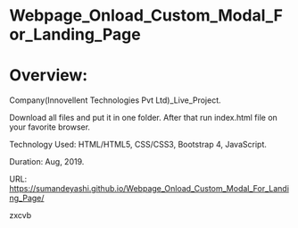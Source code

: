 # Webpage_Onload_Custom_Modal_For_Landing_Page

# Overview:

Company(Innovellent Technologies Pvt Ltd)_Live_Project.

Download all files and put it in one folder. After that run index.html file on your favorite browser.

Technology Used: HTML/HTML5, CSS/CSS3, Bootstrap 4, JavaScript.

Duration: Aug, 2019.

URL: https://sumandeyashi.github.io/Webpage_Onload_Custom_Modal_For_Landing_Page/

zxcvb
